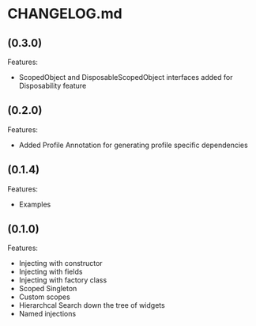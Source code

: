 # CHANGELOG.md

## (0.3.0)

Features:

  - ScopedObject and DisposableScopedObject interfaces added for Disposability feature

## (0.2.0)

Features:

  - Added Profile Annotation for generating profile specific dependencies

## (0.1.4)

Features:

  - Examples

## (0.1.0)

Features:

  - Injecting with constructor
  - Injecting with fields
  - Injecting with factory class
  - Scoped Singleton
  - Custom scopes
  - Hierarchcal Search down the tree of widgets
  - Named injections
